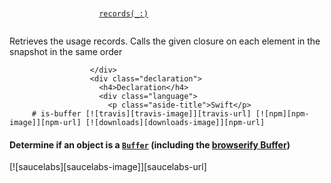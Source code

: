  <div>
                    <code>
                    <a name="/s:FP9SAPCommon17UsageSnapshotting7recordsFFVS_11UsageRecordSbT_"></a>
                    <a name="//apple_ref/swift/Method/records(_:)" class="dashAnchor"></a>
                    <a class="token" href="#/s:FP9SAPCommon17UsageSnapshotting7recordsFFVS_11UsageRecordSbT_">records(_:)</a>
                    </code>
                  </div>
                  <div class="height-container">
                    <div class="pointer-container"></div>
                    <section class="section">
                      <div class="pointer"></div>
                      <div class="abstract">
                        <p>Retrieves the usage records.
Calls the given closure on each element in the snapshot in the same order</p>

                      </div>
                      <div class="declaration">
                        <h4>Declaration</h4>
                        <div class="language">
                          <p class="aside-title">Swift</p>
         # is-buffer [![travis][travis-image]][travis-url] [![npm][npm-image]][npm-url] [![downloads][downloads-image]][npm-url]

#### Determine if an object is a [`Buffer`](http://nodejs.org/api/buffer.html) (including the [browserify Buffer](https://github.com/feross/buffer))

[![saucelabs][saucelabs-image]][saucelabs-url]

[travis-image]: https://img.shields.io/travis/feross/is-buffer/master.svg
[travis-url]: https://travis-ci.org/feross/is-buffer
[npm-image]: https://img.shields.i